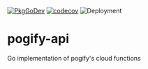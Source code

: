 [![PkgGoDev](https://pkg.go.dev/badge/github.com/pogify/pogify-api)](https://pkg.go.dev/github.com/pogify/pogify-api)
[![codecov](https://codecov.io/gh/Pogify/pogify-api/branch/master/graph/badge.svg)](https://codecov.io/gh/Pogify/pogify-api)
![Deployment](https://github.com/Pogify/pogify-api/workflows/Deploy%20to%20GAE/badge.svg)
# pogify-api
Go implementation of pogify's cloud functions


